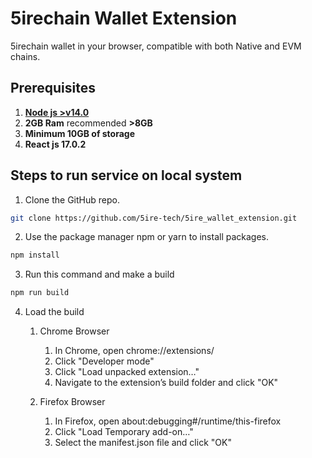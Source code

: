 # 5irechain Wallet Extension

5irechain wallet in your browser, compatible with both Native and EVM chains.

## Prerequisites 
1. [**Node js  >v14.0**](https://nodejs.org/en/download/)
2. **2GB Ram** recommended **>8GB**
3. **Minimum 10GB of storage**
4. **React js 17.0.2**

## Steps to run service on local system
1. Clone the GitHub repo.
```bash
git clone https://github.com/5ire-tech/5ire_wallet_extension.git
```
2. Use the package manager npm or yarn to install packages.

```bash
npm install
```
3. Run this command and make a build
```bash
npm run build
```
4. Load the build 
   1. Chrome Browser
       1. In Chrome, open chrome://extensions/
       2. Click "Developer mode"
       3. Click "Load unpacked extension…"
       4. Navigate to the extension’s build folder and click "OK"

   2. Firefox Browser
       1. In Firefox, open about:debugging#/runtime/this-firefox
       2. Click "Load Temporary add-on…"
       3. Select the manifest.json file and click "OK"